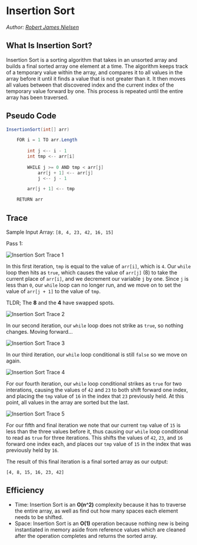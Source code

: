 # Insertion Sort

_Author: [Robert James Nielsen](https://github.com/robertjnielsen)_

## What Is Insertion Sort?

Insertion Sort is a sorting algorithm that takes in an unsorted array and builds a final sorted array one element at a time. The algorithm keeps track of a temporary value within the array, and compares it to all values in the array before it until it finds a value that is not greater than it. It then moves all values between that discovered index and the current index of the temporary value forward by one. This process is repeated until the entire array has been traversed.

## Pseudo Code

```cs
InsertionSort(int[] arr)

	FOR i = 1 TO arr.Length
		
		int j <-- i - 1
		int tmp <-- arr[i]
		
		WHILE j >= 0 AND tmp < arr[j]
			arr[j + 1] <-- arr[j]
			j <-- j - 1

		arr[j + 1] <-- tmp

	RETURN arr

```

## Trace

Sample Input Array: `[8, 4, 23, 42, 16, 15]`

Pass 1:

![Insertion Sort Trace 1](/Assets/Images/InsertionSortTrace1.jpg)

In this first iteration, `tmp` is equal to the value of `arr[i]`, which is `4`. Our `while` loop then hits as `true`, which causes the value of `arr[j]` (8) to take the current place of `arr[i]`, and we decrement our variable `j` by one. Since `j` is less than `0`, our `while` loop can no longer run, and we move on to set the value of `arr[j + 1]` to the value of `tmp`.

TLDR; The **8** and the **4** have swapped spots.

![Insertion Sort Trace 2](/Assets/Images/InsertionSortTrace2.jpg)

In our second iteration, our `while` loop does not strike as `true`, so nothing changes. Moving forward...

![Insertion Sort Trace 3](/Assets/Images/InsertionSortTrace3.jpg)

In our third iteration, our `while` loop conditional is still `false` so we move on again.

![Insertion Sort Trace 4](/Assets/Images/InsertionSortTrace4.jpg)

For our fourth iteration, our `while` loop conditional strikes as `true` for two interations, causing the values of `42` and `23` to both shift forward one index, and placing the `tmp` value of `16` in the index that `23` previously held. At this point, all values in the array are sorted but the last.

![Insertion Sort Trace 5](/Assets/Images/InsertionSortTrace5.jpg)

For our fifth and final iteration we note that our current `tmp` value of `15` is less than the three values before it, thus causing our `while` loop conditional to read as `true` for three iterations. This shifts the values of `42`, `23`, and `16` forward one index each, and places our `tmp` value of `15` in the index that was previously held by `16`.

The result of this final iteration is a final sorted array as our output:
```
[4, 8, 15, 16, 23, 42]
```

## Efficiency

- Time: Insertion Sort is an **O(n^2)** complexity because it has to traverse the entire array, as well as find out how many spaces each element needs to be shifted.
- Space: Insertion Sort is an **O(1)** operation because nothing new is being instantiated in memory aside from reference values which are cleaned after the operation completes and returns the sorted array.
